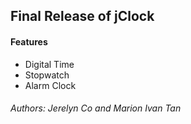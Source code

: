 <h2>Final Release of jClock</h2>

<h4>Features</h4>
<ul>
	<li>Digital Time</li>
	<li>Stopwatch</li>
	<li>Alarm Clock</li>
</ul>

<h6>Authors: Jerelyn Co and Marion Ivan Tan</h6>